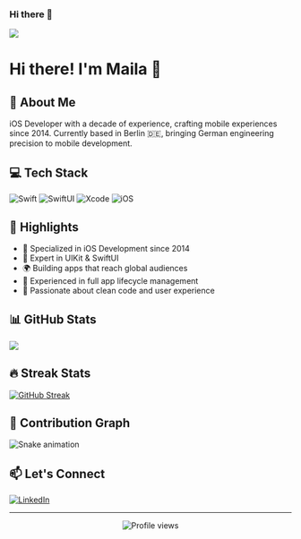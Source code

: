 ### Hi there 👋
![](https://komarev.com/ghpvc/?username=mailamanzur&color=blueviolet)

# Hi there! I'm Maila 👋

## 🚀 About Me
iOS Developer with a decade of experience, crafting mobile experiences since 2014. Currently based in Berlin 🇩🇪, bringing German engineering precision to mobile development.

## 💻 Tech Stack
![Swift](https://img.shields.io/badge/swift-F54A2A?style=for-the-badge&logo=swift&logoColor=white)
![SwiftUI](https://img.shields.io/badge/SwiftUI-004088?style=for-the-badge&logo=swift&logoColor=white)
![Xcode](https://img.shields.io/badge/Xcode-007ACC?style=for-the-badge&logo=Xcode&logoColor=white)
![iOS](https://img.shields.io/badge/iOS-000000?style=for-the-badge&logo=apple&logoColor=white)

## 🌟 Highlights
- 🎯 Specialized in iOS Development since 2014
- 📱 Expert in UIKit & SwiftUI
- 🌍 Building apps that reach global audiences
- 🔄 Experienced in full app lifecycle management
- 🤝 Passionate about clean code and user experience

## 📊 GitHub Stats
![](https://github-readme-stats.vercel.app/api?username=mailamanzur&theme=swift&hide_border=false&include_all_commits=true&count_private=true)

## 🔥 Streak Stats
[![GitHub Streak](https://github-readme-streak-stats.herokuapp.com/?user=mailamanzur&theme=swift)](https://git.io/streak-stats)

## 🐍 Contribution Graph
![Snake animation](https://github.com/mailamanzur/mailamanzur/blob/output/github-snake.svg)

## 📫 Let's Connect
[![LinkedIn](https://img.shields.io/badge/LinkedIn-%230077B5.svg?logo=linkedin&logoColor=white)](https://linkedin.com/in/mailamanzur)

---
<p align="center">
  <img src="https://komarev.com/ghpvc/?username=mailamanzur&label=Profile%20views&color=0e75b6&style=flat" alt="Profile views" />
</p><!--
**mailamanzur/mailamanzur** is a ✨ _special_ ✨ repository because its `README.md` (this file) appears on your GitHub profile.

Here are some ideas to get you started:

- 🔭 I’m currently working on ...
- 🌱 I’m currently learning ...
- 👯 I’m looking to collaborate on ...
- 🤔 I’m looking for help with ...
- 💬 Ask me about ...
- 📫 How to reach me: ...
- 😄 Pronouns: ...
- ⚡ Fun fact: ...
-->
